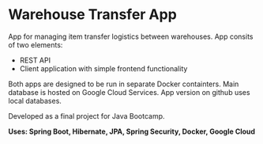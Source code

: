 # Warehouse Transfer App

App for managing item transfer logistics between warehouses. App consits of two elements:
  - REST API 
  - Client application with simple frontend functionality
 
Both apps are designed to be run in separate Docker containters. Main database is hosted on Google Cloud Services. App version on github uses local databases.

Developed as a final project for Java Bootcamp. 

**Uses: Spring Boot, Hibernate, JPA, Spring Security, Docker, Google Cloud**
